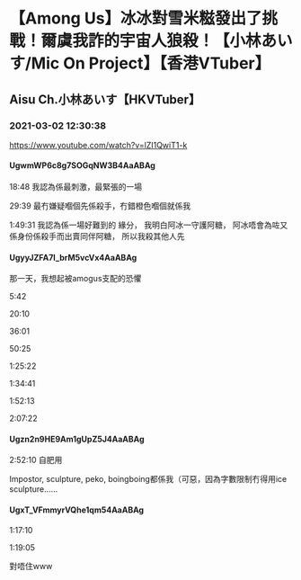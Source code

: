 # 【Among Us】冰冰對雪米糍發出了挑戰！爾虞我詐的宇宙人狼殺！【小林あいす/Mic On Project】【香港VTuber】
## Aisu Ch.小林あいす【HKVTuber】
### 2021-03-02 12:30:38
https://www.youtube.com/watch?v=lZI1QwiT1-k
#### UgwmWP6c8g7SOGqNW3B4AaABAg
18:48 我認為係最刺激，最緊張的一場

29:39 最冇嫌疑嗰個先係殺手，冇錯橙色嗰個就係我

1:49:31 我認為係一場好難到的 緣分， 我明白阿冰一守護阿糖，  阿冰唔會為咗又係身份係殺手而出賣同伴阿糖， 所以我殺其他人先

#### UgyyJZFA7l_brM5vcVx4AaABAg
那一天，我想起被amogus支配的恐懼

5:42

20:10

36:01

50:25

1:25:22

1:34:41

1:52:13

2:07:22

#### Ugzn2n9HE9Am1gUpZ5J4AaABAg
2:52:10 自肥用

Impostor, sculpture, peko, boingboing都係我（可惡，因為字數限制冇得用ice sculpture......

#### UgxT_VFmmyrVQhe1qm54AaABAg
1:17:10

1:19:05

對唔住www

